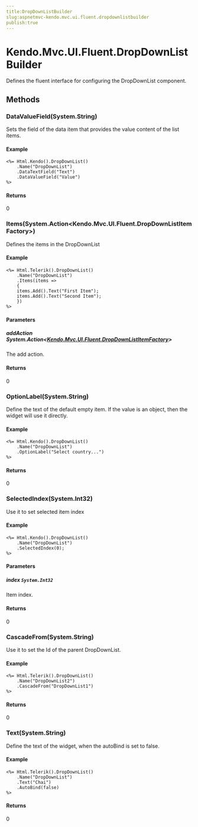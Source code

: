 ```yaml
---
title:DropDownListBuilder
slug:aspnetmvc-kendo.mvc.ui.fluent.dropdownlistbuilder
publish:true
---
```


# Kendo.Mvc.UI.Fluent.DropDownListBuilder
Defines the fluent interface for configuring the DropDownList component.



## Methods

### DataValueField(System.String)
Sets the field of the data item that provides the value content of the list items.

#### Example

    <%= Html.Kendo().DropDownList()
        .Name("DropDownList")
        .DataTextField("Text")
        .DataValueField("Value")
    %>
        



#### Returns
0


### Items(System.Action\<Kendo.Mvc.UI.Fluent.DropDownListItemFactory\>)
Defines the items in the DropDownList

#### Example

    <%= Html.Telerik().DropDownList()
        .Name("DropDownList")
        .Items(items =>
        {
        items.Add().Text("First Item");
        items.Add().Text("Second Item");
        })
    %>
        


#### Parameters

##### addAction System.Action<[Kendo.Mvc.UI.Fluent.DropDownListItemFactory](/api/wrappers/aspnet-mvc/Kendo.Mvc.UI.Fluent/DropDownListItemFactory)>
The add action.



#### Returns
0


### OptionLabel(System.String)
Define the text of the default empty item. If the value is an object, then the widget will use it directly.

#### Example

    <%= Html.Kendo().DropDownList()
        .Name("DropDownList")
        .OptionLabel("Select country...")
    %>
        



#### Returns
0


### SelectedIndex(System.Int32)
Use it to set selected item index

#### Example

    <%= Html.Kendo().DropDownList()
        .Name("DropDownList")
        .SelectedIndex(0);
    %>
        


#### Parameters

##### index `System.Int32`
Item index.



#### Returns
0


### CascadeFrom(System.String)
Use it to set the Id of the parent DropDownList.

#### Example

    <%= Html.Telerik().DropDownList()
        .Name("DropDownList2")
        .CascadeFrom("DropDownList1")
    %>
        



#### Returns
0


### Text(System.String)
Define the text of the widget, when the autoBind is set to false.

#### Example

    <%= Html.Telerik().DropDownList()
        .Name("DropDownList")
        .Text("Chai")
        .AutoBind(false)
    %>
        



#### Returns
0



